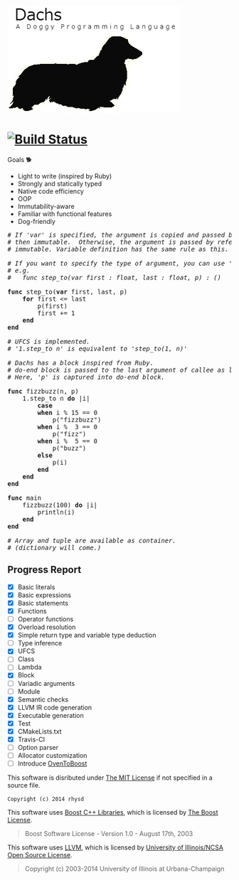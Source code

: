 ![Dachs Programming Language](misc/dachs-logo.jpg)

[![Build Status](https://travis-ci.org/rhysd/Dachs.svg?branch=master)](https://travis-ci.org/rhysd/Dachs)
=========================================================================================================

Goals :dog2:
- Light to write (inspired by Ruby)
- Strongly and statically typed
- Native code efficiency
- OOP
- Immutability-aware
- Familiar with functional features
- Dog-friendly

<pre>
<i># If 'var' is specified, the argument is copied and passed by value</i>
<i># then immutable.  Otherwise, the argument is passed by reference then</i>
<i># immutable. Variable definition has the same rule as this.</i>

<i># If you want to specify the type of argument, you can use ':'.</i>
<i># e.g.</i>
<i>#   func step_to(var first : float, last : float, p) : ()</i>

<b>func</b> step_to(<b>var</b> first, last, p)
    <b>for</b> first &lt;= last
        p(first)
        first += 1
    <b>end</b>
<b>end</b>

<i># UFCS is implemented.</i>
<i># '1.step_to n' is equivalent to 'step_to(1, n)'</i>

<i># Dachs has a block inspired from Ruby.</i>
<i># do-end block is passed to the last argument of callee as lambda object.</i>
<i># Here, 'p' is captured into do-end block.</i>

<b>func</b> fizzbuzz(n, p)
    1.step_to n <b>do</b> |i|
        <b>case</b>
        <b>when</b> i % 15 == 0
            p("fizzbuzz")
        <b>when</b> i %  3 == 0
            p("fizz")
        <b>when</b> i %  5 == 0
            p("buzz")
        <b>else</b>
            p(i)
        <b>end</b>
    <b>end</b>
<b>end</b>

<b>func</b> main
    fizzbuzz(100) <b>do</b> |i|
        println(i)
    <b>end</b>
<b>end</b>

<i># Array and tuple are available as container.</i>
<i># (dictionary will come.)</i>
</pre>

<!--
# If 'var' is specified, the argument is copied and passed by value
# then immutable.  Otherwise, the argument is passed by reference then
# immutable. Variable definition has the same rule as this.

# If you want to specify the type of argument, you can use ':'.
# e.g.
#   func step_to(var first : float, last : float, p) : ()

func step_to(var first, last, p)
    for first <= last
        p(first)
        first += 1
    end
end

# UFCS is implemented.
# '1.step_to n' is equivalent to 'step_to(1, n)'

# Dachs has a block inspired from Ruby.
# do-end block is passed to the last argument of callee as lambda object.
# Here, 'p' is captured into do-end block.

func fizzbuzz(n, p)
    1.step_to n do |i|
        case
        when i % 15 == 0
            p("fizzbuzz")
        when i %  3 == 0
            p("fizz")
        when i %  5 == 0
            p("buzz")
        else
            p(i)
        end
    end
end

func main
    fizzbuzz(100) do |i|
        println(i)
    end
end

# Array and tuple are available as container.
# (dictionary will come.)
-->

## Progress Report

- [x] Basic literals
- [x] Basic expressions
- [x] Basic statements
- [x] Functions
- [ ] Operator functions
- [x] Overload resolution
- [x] Simple return type and variable type deduction
- [ ] Type inference
- [x] UFCS
- [ ] Class
- [ ] Lambda
- [x] Block
- [ ] Variadic arguments
- [ ] Module
- [x] Semantic checks
- [x] LLVM IR code generation
- [x] Executable generation
- [x] Test
- [x] CMakeLists.txt
- [x] Travis-CI
- [ ] Option parser
- [ ] Allocator customization
- [ ] Introduce [OvenToBoost](https://github.com/faithandbrave/OvenToBoost)

This software is disributed under [The MIT License](http://opensource.org/licenses/MIT) if not specified in a source file.

    Copyright (c) 2014 rhysd

This software uses [Boost C++ Libraries](http://www.boost.org/), which is licensed by [The Boost License](http://www.boost.org/users/license.html).

> Boost Software License - Version 1.0 - August 17th, 2003

This software uses [LLVM](http://llvm.org/), which is licensed by [University of Illinois/NCSA Open Source License](http://opensource.org/licenses/UoI-NCSA.php).

> Copyright (c) 2003-2014 University of Illinois at Urbana-Champaign
